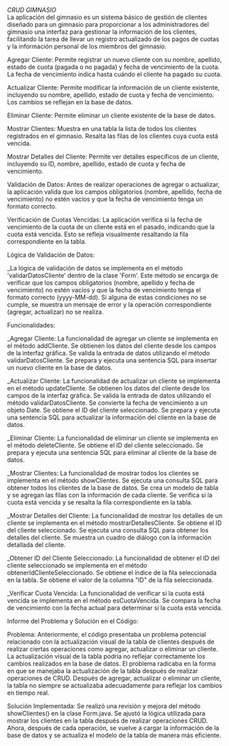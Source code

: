 <em> CRUD GIMNASIO </em> <br>
La aplicación del gimnasio es un sistema básico de gestión de clientes diseñado para un gimnasio para proporcionar a los administradores del gimnasio una interfaz para gestionar la información de los clientes, facilitando la tarea de llevar un registro actualizado de los pagos de cuotas y la información personal de los miembros del gimnasio.

Agregar Cliente:
Permite registrar un nuevo cliente con su nombre, apellido, estado de cuota (pagada o no pagada) y fecha de vencimiento de la cuota.
La fecha de vencimiento indica hasta cuándo el cliente ha pagado su cuota.

Actualizar Cliente:
Permite modificar la información de un cliente existente, incluyendo su nombre, apellido, estado de cuota y fecha de vencimiento.
Los cambios se reflejan en la base de datos.

Eliminar Cliente:
Permite eliminar un cliente existente de la base de datos.

Mostrar Clientes:
Muestra en una tabla la lista de todos los clientes registrados en el gimnasio.
Resalta las filas de los clientes cuya cuota está vencida.

Mostrar Detalles del Cliente:
Permite ver detalles específicos de un cliente, incluyendo su ID, nombre, apellido, estado de cuota y fecha de vencimiento.

Validación de Datos:
Antes de realizar operaciones de agregar o actualizar, la aplicación valida que los campos obligatorios (nombre, apellido, fecha de vencimiento) no estén vacíos y que la fecha de vencimiento tenga un formato correcto.

Verificación de Cuotas Vencidas:
La aplicación verifica si la fecha de vencimiento de la cuota de un cliente está en el pasado, indicando que la cuota está vencida. Esto se refleja visualmente resaltando la fila correspondiente en la tabla.



Lógica de Validación de Datos:

_La lógica de validación de datos se implementa en el método 'validarDatosCliente' dentro de la clase 'Form'. Este método se encarga de verificar que los campos obligatorios (nombre, apellido y fecha de vencimiento) no estén vacíos y que la fecha de vencimiento tenga el formato correcto (yyyy-MM-dd). Si alguna de estas condiciones no se cumple, se muestra un mensaje de error y la operación correspondiente (agregar, actualizar) no se realiza.

Funcionalidades:

_Agregar Cliente:
La funcionalidad de agregar un cliente se implementa en el método addCliente.
Se obtienen los datos del cliente desde los campos de la interfaz gráfica.
Se valida la entrada de datos utilizando el método validarDatosCliente.
Se prepara y ejecuta una sentencia SQL para insertar un nuevo cliente en la base de datos.

_Actualizar Cliente:
La funcionalidad de actualizar un cliente se implementa en el método updateCliente.
Se obtienen los datos del cliente desde los campos de la interfaz gráfica.
Se valida la entrada de datos utilizando el método validarDatosCliente.
Se convierte la fecha de vencimiento a un objeto Date.
Se obtiene el ID del cliente seleccionado.
Se prepara y ejecuta una sentencia SQL para actualizar la información del cliente en la base de datos.

_Eliminar Cliente:
La funcionalidad de eliminar un cliente se implementa en el método deleteCliente.
Se obtiene el ID del cliente seleccionado.
Se prepara y ejecuta una sentencia SQL para eliminar al cliente de la base de datos.

_Mostrar Clientes:
La funcionalidad de mostrar todos los clientes se implementa en el método showClientes.
Se ejecuta una consulta SQL para obtener todos los clientes de la base de datos.
Se crea un modelo de tabla y se agregan las filas con la información de cada cliente.
Se verifica si la cuota está vencida y se resalta la fila correspondiente en la tabla.

_Mostrar Detalles del Cliente:
La funcionalidad de mostrar los detalles de un cliente se implementa en el método mostrarDetallesCliente.
Se obtiene el ID del cliente seleccionado.
Se ejecuta una consulta SQL para obtener los detalles del cliente.
Se muestra un cuadro de diálogo con la información detallada del cliente.

_Obtener ID del Cliente Seleccionado:
La funcionalidad de obtener el ID del cliente seleccionado se implementa en el método obtenerIdClienteSeleccionado.
Se obtiene el índice de la fila seleccionada en la tabla.
Se obtiene el valor de la columna "ID" de la fila seleccionada.

_Verificar Cuota Vencida:
La funcionalidad de verificar si la cuota está vencida se implementa en el método esCuotaVencida.
Se compara la fecha de vencimiento con la fecha actual para determinar si la cuota está vencida.




Informe del Problema y Solución en el Código:

Problema:
Anteriormente, el código presentaba un problema potencial relacionado con la actualización visual de la tabla de clientes después de realizar ciertas operaciones como agregar, actualizar o eliminar un cliente. La actualización visual de la tabla podría no reflejar correctamente los cambios realizados en la base de datos.
El problema radicaba en la forma en que se manejaba la actualización de la tabla después de realizar operaciones de CRUD. Después de agregar, actualizar o eliminar un cliente, la tabla no siempre se actualizaba adecuadamente para reflejar los cambios en tiempo real.

Solución Implementada:
Se realizó una revisión y mejora del método showClientes() en la clase Form.java. Se ajustó la lógica utilizada para mostrar los clientes en la tabla después de realizar operaciones CRUD. Ahora, después de cada operación, se vuelve a cargar la información de la base de datos y se actualiza el modelo de la tabla de manera más eficiente.

